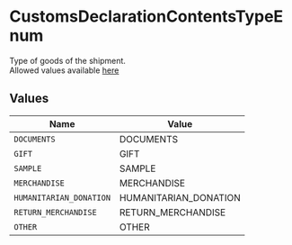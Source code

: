 # CustomsDeclarationContentsTypeEnum

Type of goods of the shipment.  
Allowed values available <a href="#tag/Customs-Declaration-Contents-Type">here</a>


## Values

| Name                    | Value                   |
| ----------------------- | ----------------------- |
| `DOCUMENTS`             | DOCUMENTS               |
| `GIFT`                  | GIFT                    |
| `SAMPLE`                | SAMPLE                  |
| `MERCHANDISE`           | MERCHANDISE             |
| `HUMANITARIAN_DONATION` | HUMANITARIAN_DONATION   |
| `RETURN_MERCHANDISE`    | RETURN_MERCHANDISE      |
| `OTHER`                 | OTHER                   |